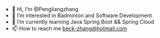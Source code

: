 - 👋 Hi, I’m @Pengliangzhang
- 👀 I’m interested in Badminton and Software Development
- 🌱 I’m currently learning Java Spring Boot && Spring Cloud
- 📫 How to reach me beck-zhang@hotmail.com

<!---
Pengliangzhang/Pengliangzhang is a ✨ special ✨ repository because its `README.md` (this file) appears on your GitHub profile.
You can click the Preview link to take a look at your changes.
--->
